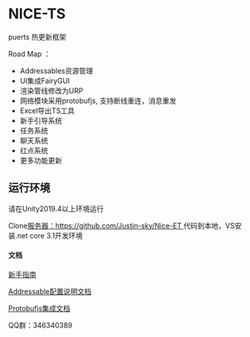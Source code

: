 # NICE-TS

puerts 热更新框架

Road Map ：

* Addressables资源管理
* UI集成FairyGUI
* 渲染管线修改为URP
* 网络模块采用protobufjs, 支持断线重连，消息重发
* Excel导出TS工具
* 新手引导系统
* 任务系统
* 聊天系统
* 红点系统
* 更多功能更新

## 运行环境

请在Unity2019.4以上环境运行

Clone[服务器：https://github.com/Justin-sky/Nice-ET ](https://github.com/Justin-sky/Nice-ET)代码到本地，VS安装.net core 3.1开发环境

#### 文档

[新手指南](https://zhuanlan.zhihu.com/p/206578729)

[Addressable配置说明文档](https://zhuanlan.zhihu.com/p/184846532)

[Protobufjs集成文档](https://zhuanlan.zhihu.com/p/205342984)


QQ群：346340389
